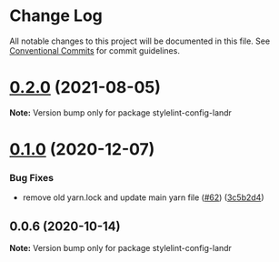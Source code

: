 # Change Log

All notable changes to this project will be documented in this file.
See [Conventional Commits](https://conventionalcommits.org) for commit guidelines.

# [0.2.0](https://github.com/Mixgenius/linting-and-formatting/tree/master/stylelint-config-landr/compare/stylelint-config-landr@0.1.0...stylelint-config-landr@0.2.0) (2021-08-05)

**Note:** Version bump only for package stylelint-config-landr





# [0.1.0](https://github.com/Mixgenius/linting-and-formatting/tree/master/stylelint-config-landr/compare/stylelint-config-landr@0.0.6...stylelint-config-landr@0.1.0) (2020-12-07)


### Bug Fixes

* remove old yarn.lock and update main yarn file ([#62](https://github.com/Mixgenius/linting-and-formatting/tree/master/stylelint-config-landr/issues/62)) ([3c5b2d4](https://github.com/Mixgenius/linting-and-formatting/tree/master/stylelint-config-landr/commit/3c5b2d4b9b4a1364ce27f89420ac13cd033c51f7))





## 0.0.6 (2020-10-14)

**Note:** Version bump only for package stylelint-config-landr

